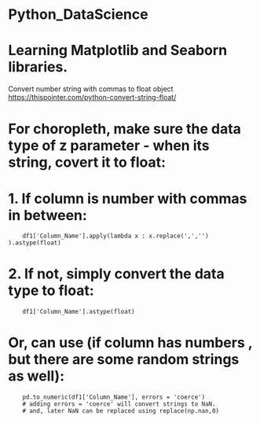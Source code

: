 # Python_DataScience
# Learning Matplotlib and Seaborn libraries.


Convert number string with commas to float object
        https://thispointer.com/python-convert-string-float/
        
# For choropleth, make sure the data type of z parameter - when its string, covert it to float:

# 1. If column is number with commas in between:
        df1['Column_Name'].apply(lambda x : x.replace(',','') ).astype(float)
# 2. If not, simply convert the data type to float:
        df1['Column_Name'].astype(float)
# Or, can use (if column has numbers , but there are some random strings as well):
        pd.to_numeric(df1['Column_Name'], errors = 'coerce')     
        # adding errors = 'coerce' will convert strings to NaN.
        # and, later NaN can be replaced using replace(np.nan,0)
        
    

